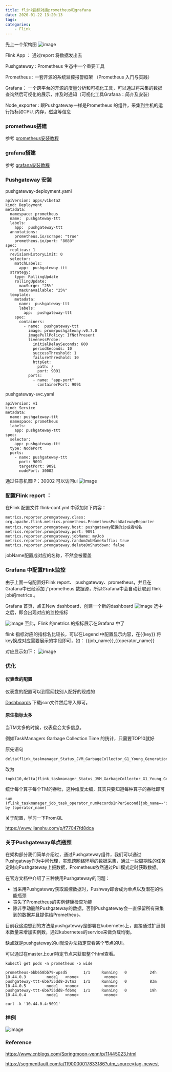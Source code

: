 ```yaml
---
title: flink指标对接prometheus和grafana
date: 2020-01-22 13:20:13
tags:
categories:
	- Flink
---
```

先上一个架构图
![image](https://note.youdao.com/yws/api/personal/file/C534CC37D156467A8C07D0F80A62A431?method=download&shareKey=16abc8aa9e968b4b57234f1197ef10a4)

Flink App ： 通过report 将数据发出去

Pushgateway :  Prometheus 生态中一个重要工具

Prometheus :  一套开源的系统监控报警框架 （Prometheus 入门与实践）

Grafana： 一个跨平台的开源的度量分析和可视化工具，可以通过将采集的数据查询然后可视化的展示，并及时通知（可视化工具Grafana：简介及安装）

Node_exporter : 跟Pushgateway一样是Prometheus 的组件，采集到主机的运行指标如CPU, 内存，磁盘等信息

### prometheus搭建

参考 [prometheus安装教程](https://guosmilesmile.github.io/2020/01/22/prometheus%E5%AE%89%E8%A3%85%E6%95%99%E7%A8%8B/)

### grafana搭建

参考 [grafana安装教程](https://guosmilesmile.github.io/2020/01/22/grafana%E5%AE%89%E8%A3%85%E6%95%99%E7%A8%8B/)

### Pushgateway 安装
pushgateway-deployment.yaml
```
apiVersion: apps/v1beta2
kind: Deployment
metadata:
  namespace: prometheus
  name:  pushgateway-ttt
  labels:
    app:  pushgateway-ttt
  annotations:
    prometheus.io/scrape: "true"
    prometheus.io/port: "8080"
spec:
  replicas: 1
  revisionHistoryLimit: 0
  selector:
    matchLabels:
      app:  pushgateway-ttt
  strategy:
    type: RollingUpdate
    rollingUpdate:
      maxSurge: "25%"
      maxUnavailable: "25%"
  template:
    metadata:
      name:  pushgateway-ttt
      labels:
        app:  pushgateway-ttt
    spec:
      containers:
        - name:  pushgateway-ttt
          image: prom/pushgateway:v0.7.0
          imagePullPolicy: IfNotPresent
          livenessProbe:
            initialDelaySeconds: 600
            periodSeconds: 10
            successThreshold: 1
            failureThreshold: 10
            httpGet:
              path: /
              port: 9091
          ports:
            - name: "app-port"
              containerPort: 9091
```

pushgateway-svc.yaml

```
apiVersion: v1
kind: Service
metadata:
  name: pushgateway-ttt
  namespace: prometheus
  labels:
    app: pushgateway-ttt
spec:
  selector:
    app: pushgateway-ttt
  type: NodePort
  ports:
    - name: pushgateway-ttt
      port: 9091
      targetPort: 9091
      nodePort: 30002

```

通过任意机器IP：30002 可以访问ui
![image](https://note.youdao.com/yws/api/personal/file/57787DF2C30D40AABA531F356C2E6121?method=download&shareKey=4db1da3f7b7e2816220e804cd2a2a742)

### 配置Flink report ：


在Flink 配置文件 flink-conf.yml 中添加如下内容：

```
metrics.reporter.promgateway.class: org.apache.flink.metrics.prometheus.PrometheusPushGatewayReporter
metrics.reporter.promgateway.host: pushgateway配置的ip或者域名
metrics.reporter.promgateway.port: 9091
metrics.reporter.promgateway.jobName: myJob
metrics.reporter.promgateway.randomJobNameSuffix: true
metrics.reporter.promgateway.deleteOnShutdown: false

```
jobName配置成对应的名称，不然会被覆盖


### Grafana 中配置Flink监控

由于上面一句配置好Flink report、 pushgateway、prometheus，并且在Grafana中已经添加了prometheus 数据源，所以Grafana中会自动获取到 flink job的metrics 。

 Grafana 首页，点击New dashboard，创建一个新的dashboard
![image](https://note.youdao.com/yws/api/personal/file/01EA8A30DD304E34829B8768A342F983?method=download&shareKey=f5348df553277bff17f8997aa03c7e50)
选中之后，即会出现对应的监控指标

![image](https://note.youdao.com/yws/api/personal/file/6D599FBCACF141698E986BBFBF1DF830?method=download&shareKey=952fc58041313023dcbf2a8999e050b9)
至此，Flink 的metrics 的指标展示在Grafana 中了

flink 指标对应的指标名比较长，可以在Legend 中配置显示内容，在{{key}} 将key换成对应需要展示的字段即可，如： {{job_name}},{{operator_name}}

对应显示如下：
![image](https://note.youdao.com/yws/api/personal/file/97FE97D07161493C8C3ADA0D5403B342?method=download&shareKey=1701b1cfef746a32f73cc97e8f8ddb44)

### 优化

#### 仪表盘的配置
仪表盘的配置可以到官网找别人配好的现成的

[Dashboards](https://grafana.com/grafana/dashboards)
下载json文件然后导入即可。

#### 原生指标太多

当TM太多的时候，仪表盘会太多信息。

例如TaskManagers Garbage Collection Time 的统计，只需要TOP10就好

原先语句

```
delta(flink_taskmanager_Status_JVM_GarbageCollector_G1_Young_Generation_Time[30s])
```

改为

```
topk(10,delta(flink_taskmanager_Status_JVM_GarbageCollector_G1_Young_Generation_Time[30s]))
```

统计每个算子每个TM的吞吐，这种维度太细，其实只要知道每种算子的吞吐即可

```
sum (flink_taskmanager_job_task_operator_numRecordsInPerSecond{job_name=~"$job_name"})  by (operator_name) 
```

关于配置，学习一下PromQL

https://www.jianshu.com/p/f77047fd8dca

### 关于Pushgateway单点瓶颈

在架构部分我们简单介绍过，通过Pushgateway组件，我们可以通过Pushgatway作为中间代理，实现跨网络环境的数据采集，通过一些周期性的任务定时向Pushgateway上报数据，Prometheus依然通过Pull模式定时获取数据。


在官方文档中介绍了三种使用Pushgateway的问题：

* 当采用Pushgateway获取监控数据时，Pushway即会成为单点以及潜在的性能瓶颈
* 丧失了Prometheus的实例健康检查功能
* 除非手动删除Pushgateway的数据，否则Pushgateway会一直保留所有采集到的数据并且提供给Prometheus。


目前我这边想到的方法是pushgateway是部署在kubernetes上，直接通过扩展副本数量来增加实例数，通过kubernetes的service来做负载均衡。

缺点就是pushgateway的ui就没办法指定查看某个节点的UI。

可以通过在master上curl特定节点来获取整个html查看。

```
kubectl get pods -n prometheus -o wide

prometheus-6bb658bb79-wpsd5       1/1     Running   0          24h   10.44.0.3         node1   <none>           <none>
pushgateway-ttt-6b6755dd8-2vtnz   1/1     Running   0          83m   10.44.0.5         node1   <none>           <none>
pushgateway-ttt-6b6755dd8-fd6mq   1/1     Running   0          19h   10.44.0.4         node1   <none>           <none>

```

```
curl -k '10.44.0.4:9091'
```

### 样例

![image](https://note.youdao.com/yws/api/personal/file/60589B0686F6458CB4E9C0CFE77CE388?method=download&shareKey=5c1deae4e8b0de01eeefa278ba569d26)


### Reference

https://www.cnblogs.com/Springmoon-venn/p/11445023.html

https://segmentfault.com/a/1190000017833186?utm_source=tag-newest
